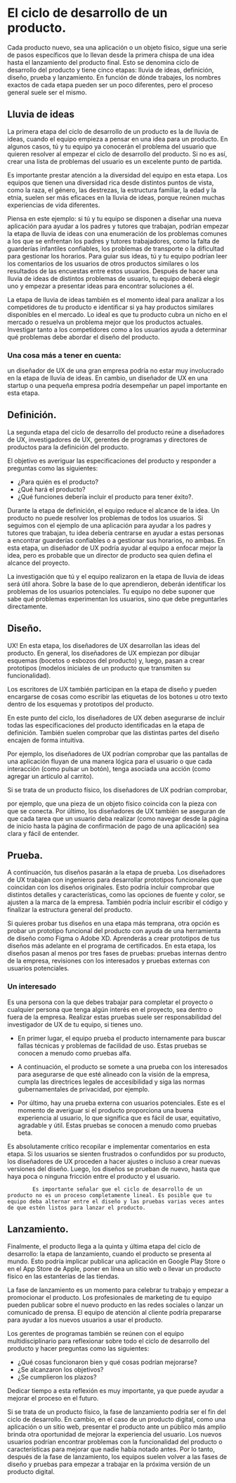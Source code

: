 # El ciclo de desarrollo de un producto.

Cada producto nuevo, sea una aplicación o un objeto físico, sigue una serie de pasos específicos que lo llevan desde la primera chispa de una idea hasta el lanzamiento del producto final. Esto se denomina ciclo de desarrollo del producto y tiene cinco etapas: lluvia de ideas, definición, diseño, prueba y lanzamiento. En función de dónde trabajes, los nombres exactos de cada etapa pueden ser un poco diferentes, pero el proceso general suele ser el mismo.

## Lluvia de ideas 

La primera etapa del ciclo de desarrollo de un producto es la de lluvia de ideas, cuando el equipo empieza a pensar en una idea para un producto. En algunos casos, tú y tu equipo ya conocerán el problema del usuario que quieren resolver al empezar el ciclo de desarrollo del producto. Si no es así, crear una lista de problemas del usuario es un excelente punto de partida.

Es importante prestar atención a la diversidad del equipo en esta etapa. Los equipos que tienen una diversidad rica desde distintos puntos de vista, como la raza, el género, las destrezas, la estructura familiar, la edad y la etnia, suelen ser más eficaces en la lluvia de ideas, porque reúnen muchas experiencias de vida diferentes. 

Piensa en este ejemplo: si tú y tu equipo se disponen a diseñar una nueva aplicación para ayudar a los padres y tutores que trabajan, podrían empezar la etapa de lluvia de ideas con una enumeración de los problemas comunes a los que se enfrentan los padres y tutores trabajadores, como la falta de guarderías infantiles confiables, los problemas de transporte o la dificultad para gestionar los horarios. Para guiar sus ideas, tú y tu equipo podrían leer los comentarios de los usuarios de otros productos similares o los resultados de las encuestas entre estos usuarios. Después de hacer una lluvia de ideas de distintos problemas de usuario, tu equipo deberá elegir uno y empezar a presentar ideas para encontrar soluciones a él. 

La etapa de lluvia de ideas también es el momento ideal para analizar a los competidores de tu producto e identificar si ya hay productos similares disponibles en el mercado. Lo ideal es que tu producto cubra un nicho en el mercado o resuelva un problema mejor que los productos actuales. Investigar tanto a los competidores como a los usuarios ayuda a determinar qué problemas debe abordar el diseño del producto.

### Una cosa más a tener en cuenta: 

un diseñador de UX de una gran empresa podría no estar muy involucrado en la etapa de lluvia de ideas. En cambio, un diseñador de UX en una startup o una pequeña empresa podría desempeñar un papel importante en esta etapa.

## Definición.

La segunda etapa del ciclo de desarrollo del producto reúne a diseñadores de UX, investigadores de UX, gerentes de programas y directores de productos para la definición del producto. 

El objetivo es averiguar las especificaciones del producto y responder a 
preguntas como las siguientes: 

- ¿Para quién es el producto? 
- ¿Qué hará el producto? 
- ¿Qué funciones debería incluir el producto para tener éxito?.

Durante la etapa de definición, el equipo reduce el alcance de la idea. Un producto no puede resolver los problemas de todos los usuarios. Si seguimos con el ejemplo de una aplicación para ayudar a los padres y tutores que trabajan, tu idea debería centrarse en ayudar a estas personas a encontrar guarderías confiables o a gestionar sus horarios, no ambas. En esta etapa, un diseñador de UX podría ayudar al equipo a enfocar mejor la idea, pero es probable que un director de producto sea quien defina el alcance del proyecto. 

La investigación que tú y el equipo realizaron en la etapa de lluvia de ideas será útil ahora. Sobre la base de lo que aprendieron, deberán identificar los problemas de los usuarios potenciales. Tu equipo no debe suponer que sabe qué problemas experimentan los usuarios, sino que debe preguntarles directamente.

## Diseño.

UX! En esta etapa, los diseñadores de UX desarrollan las ideas del producto. En general, los diseñadores de UX empiezan por dibujar esquemas (bocetos o esbozos del producto) y, luego, pasan a crear prototipos (modelos iniciales de un producto que transmiten su funcionalidad).

Los escritores de UX también participan en la etapa de diseño y pueden encargarse de cosas como escribir las etiquetas de los botones u otro texto dentro de los esquemas y prototipos del producto.

En este punto del ciclo, los diseñadores de UX deben asegurarse de incluir todas las especificaciones del producto identificadas en la etapa de definición. También suelen comprobar que las distintas partes del diseño encajen de forma intuitiva. 

Por ejemplo, los diseñadores de UX podrían comprobar que las pantallas de una aplicación fluyan de una manera lógica para el usuario o que cada interacción (como pulsar un botón), tenga asociada una acción (como agregar un artículo al carrito). 

Si se trata de un producto físico, los diseñadores de UX podrían comprobar,

por ejemplo, que una pieza de un objeto físico coincida con la pieza con que se conecta. Por último, los diseñadores de UX también se aseguran de que cada tarea que un usuario deba realizar (como navegar desde la página de inicio hasta la página de confirmación de pago de una aplicación) sea clara y fácil de entender.

## Prueba.

A continuación, tus diseños pasarán a la etapa de prueba. Los diseñadores de UX trabajan con ingenieros para desarrollar prototipos funcionales que coincidan con los diseños originales. Esto podría incluir comprobar que distintos detalles y características, como las opciones de fuente y color, se ajusten a la marca de la empresa. También podría incluir escribir el código y finalizar la estructura general del producto. 
 
Si quieres probar tus diseños en una etapa más temprana, otra opción es probar un prototipo funcional del producto con ayuda de una herramienta de diseño como Figma o Adobe XD. Aprenderás a crear prototipos de tus diseños más adelante en el programa de certificados.
En esta etapa, los diseños pasan al menos por tres fases de pruebas: pruebas internas dentro de la empresa, revisiones con los interesados y pruebas externas con usuarios potenciales. 

### Un interesado

Es una persona con la que debes trabajar para completar el proyecto o cualquier persona que tenga algún interés en el proyecto, 
sea dentro o fuera de la empresa.
Realizar estas pruebas suele ser responsabilidad del investigador de UX de tu equipo, si tienes uno. 

- En primer lugar, el equipo prueba el producto internamente para buscar fallas técnicas y problemas de facilidad de uso. Estas pruebas se conocen a menudo como pruebas alfa.

- A continuación, el producto se somete a una prueba con los interesados para asegurarse de que esté alineado con la visión de la empresa, cumpla las directrices legales de accesibilidad y siga las normas gubernamentales de privacidad, por ejemplo.

- Por último, hay una prueba externa con usuarios potenciales. Este es el momento de averiguar si el producto proporciona una buena experiencia al usuario, lo que significa que es fácil de usar, equitativo, agradable y útil. Estas pruebas se conocen a menudo como pruebas beta.

Es absolutamente crítico recopilar e implementar comentarios en esta etapa. Si los usuarios se sienten frustrados o confundidos por su producto, los diseñadores de UX proceden a hacer ajustes o incluso a crear nuevas versiones del diseño. Luego, los diseños se prueban de nuevo, hasta que haya poca o ninguna fricción entre el producto y el usuario.

            Es importante señalar que el ciclo de desarrollo de un producto no es un proceso completamente lineal. Es posible que tu equipo deba alternar entre el diseño y las pruebas varias veces antes de que estén listos para lanzar el producto.


## Lanzamiento.

Finalmente, el producto llega a la quinta y última etapa del ciclo de desarrollo: la etapa de lanzamiento, cuando el producto se presenta al mundo. Esto podría implicar publicar una aplicación en Google Play Store o en el App Store de Apple, poner en línea un sitio web o llevar un producto físico en las estanterías de las tiendas. 

La fase de lanzamiento es un momento para celebrar tu trabajo y empezar a promocionar el producto. Los profesionales de marketing de tu equipo pueden publicar sobre el nuevo producto en las redes sociales o lanzar un comunicado de prensa. El equipo de atención al cliente podría prepararse para ayudar a los nuevos usuarios a usar el producto. 

Los gerentes de programas también se reúnen con el equipo multidisciplinario para reflexionar sobre todo el ciclo de desarrollo del producto y hacer preguntas como las siguientes:

- ¿Qué cosas funcionaron bien y qué cosas podrían mejorarse? 
- ¿Se alcanzaron los objetivos? 
- ¿Se cumplieron los plazos?

 Dedicar tiempo a esta reflexión es muy importante, ya que puede ayudar a mejorar el proceso en el futuro. 

Si se trata de un producto físico, la fase de lanzamiento podría ser el fin del ciclo de desarrollo. En cambio, en el caso de un producto digital, como una aplicación o un sitio web, presentar el producto ante un público más amplio brinda otra oportunidad de mejorar la experiencia del usuario. Los nuevos usuarios podrían encontrar problemas con la funcionalidad del producto o características para mejorar que nadie había notado antes. Por lo tanto, después de la fase de lanzamiento, los equipos suelen volver a las fases de diseño y pruebas para empezar a trabajar en la próxima versión de un producto digital.